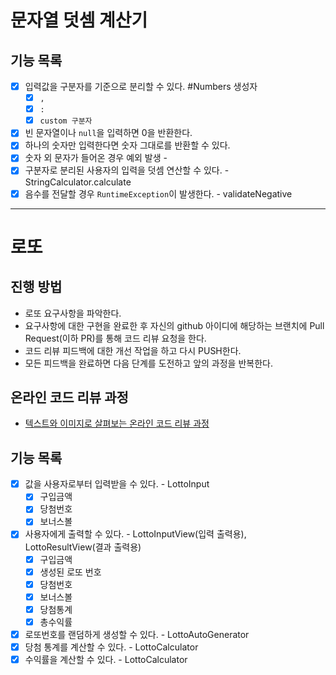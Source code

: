 # 문자열 덧셈 계산기

## 기능 목록
- [x] 입력값을 구분자를 기준으로 분리할 수 있다. #Numbers 생성자
  - [x] `,`
  - [x] `:`
  - [x] `custom 구분자`
- [x] 빈 문자열이나 `null`을 입력하면 0을 반환한다.
- [x] 하나의 숫자만 입력한다면 숫자 그대로를 반환할 수 있다.
- [x] 숫자 외 문자가 들어온 경우 예외 발생 -
- [x] 구분자로 분리된 사용자의 입력을 덧셈 연산할 수 있다. - StringCalculator.calculate
- [x] 음수를 전달할 경우 `RuntimeException`이 발생한다. - validateNegative

---

# 로또
## 진행 방법
* 로또 요구사항을 파악한다.
* 요구사항에 대한 구현을 완료한 후 자신의 github 아이디에 해당하는 브랜치에 Pull Request(이하 PR)를 통해 코드 리뷰 요청을 한다.
* 코드 리뷰 피드백에 대한 개선 작업을 하고 다시 PUSH한다.
* 모든 피드백을 완료하면 다음 단계를 도전하고 앞의 과정을 반복한다.

## 온라인 코드 리뷰 과정
* [텍스트와 이미지로 살펴보는 온라인 코드 리뷰 과정](https://github.com/next-step/nextstep-docs/tree/master/codereview)

## 기능 목록
-  [x] 값을 사용자로부터 입력받을 수 있다. - LottoInput
  - [x] 구입금액
  - [x] 당첨번호
  - [x] 보너스볼
- [x] 사용자에게 출력할 수 있다. - LottoInputView(입력 출력용), LottoResultView(결과 출력용)
  - [x] 구입금액
  - [x] 생성된 로또 번호
  - [x] 당첨번호
  - [x] 보너스볼
  - [x] 당첨통계
  - [x] 총수익률
- [x] 로또번호를 랜덤하게 생성할 수 있다. - LottoAutoGenerator
- [x] 당첨 통계를 계산할 수 있다. - LottoCalculator
- [x] 수익률을 계산할 수 있다. - LottoCalculator
